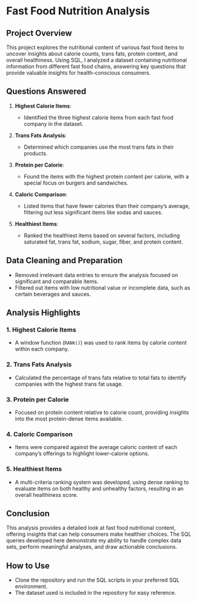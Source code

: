 # Fast Food Nutrition Analysis

## Project Overview
This project explores the nutritional content of various fast food items to uncover insights about calorie counts, trans fats, protein content, and overall healthiness. Using SQL, I analyzed a dataset containing nutritional information from different fast food chains, answering key questions that provide valuable insights for health-conscious consumers.

## Questions Answered

1. **Highest Calorie Items**: 
   - Identified the three highest calorie items from each fast food company in the dataset.

2. **Trans Fats Analysis**:
   - Determined which companies use the most trans fats in their products.

3. **Protein per Calorie**:
   - Found the items with the highest protein content per calorie, with a special focus on burgers and sandwiches.

4. **Caloric Comparison**:
   - Listed items that have fewer calories than their company’s average, filtering out less significant items like sodas and sauces.

5. **Healthiest Items**:
   - Ranked the healthiest items based on several factors, including saturated fat, trans fat, sodium, sugar, fiber, and protein content.

## Data Cleaning and Preparation
- Removed irrelevant data entries to ensure the analysis focused on significant and comparable items.
- Filtered out items with low nutritional value or incomplete data, such as certain beverages and sauces.

## Analysis Highlights

### 1. Highest Calorie Items
- A window function (`RANK()`) was used to rank items by calorie content within each company.

### 2. Trans Fats Analysis
- Calculated the percentage of trans fats relative to total fats to identify companies with the highest trans fat usage.

### 3. Protein per Calorie
- Focused on protein content relative to calorie count, providing insights into the most protein-dense items available.

### 4. Caloric Comparison
- Items were compared against the average caloric content of each company’s offerings to highlight lower-calorie options.

### 5. Healthiest Items
- A multi-criteria ranking system was developed, using dense ranking to evaluate items on both healthy and unhealthy factors, resulting in an overall healthiness score.

## Conclusion
This analysis provides a detailed look at fast food nutritional content, offering insights that can help consumers make healthier choices. The SQL queries developed here demonstrate my ability to handle complex data sets, perform meaningful analyses, and draw actionable conclusions.

## How to Use
- Clone the repository and run the SQL scripts in your preferred SQL environment.
- The dataset used is included in the repository for easy reference.
